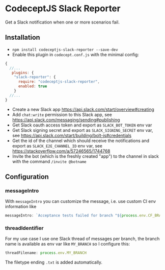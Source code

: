 # CodeceptJS Slack Reporter

Get a Slack notification when one or more scenarios fail.

## Installation

* `npm install codeceptjs-slack-reporter --save-dev`
* Enable this plugin in `codecept.conf.js` with the minimal config:

```js
{
  //...
   plugins: {
    "slack-reporter": {
      require: "codeceptjs-slack-reporter",
      enabled: true
    }
  //...
}
```
* Create a new Slack app https://api.slack.com/start/overview#creating
* Add `chat:write` permission to this Slack app, see https://api.slack.com/messaging/sending#publishing
* Get Slack oauth access token and export as `SLACK_BOT_TOKEN` env var
* Get Slack signing secret and export as `SLACK_SIGNING_SECRET` env var, see https://api.slack.com/start/building/bolt-js#credentials
* Get the id of the channel which should receive the notifications and export as `SLACK_E2E_CHANNEL_ID` env var, see https://stackoverflow.com/a/57246565/1744768
* Invite the bot (which is the freshly created "app") to the channel in slack with the command `/invite @botname`

## Configuration

### messageIntro

With `messageIntro` you can customize the message, i.e. use custom CI env information like 
```js
messageIntro: `Acceptance tests failed for branch "${process.env.CF_BRANCH}" within <${process.env.CF_BUILD_URL}|this pipeline>.`
```

### threadIdentifier

For my use case I use one Slack thread of messages per branch, the branch name is available as env var like `MY_BRANCH` so I configure this:
```js
threadFilename: process.env.MY_BRANCH
```

The filetype ending `.txt` is added automatically.

